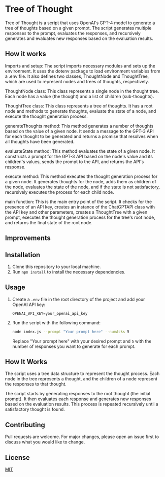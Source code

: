 # Tree of Thought

Tree of Thought is a script that uses OpenAI's GPT-4 model to generate a tree of thoughts based on a given prompt. The script generates multiple responses to the prompt, evaluates the responses, and recursively generates and evaluates new responses based on the evaluation results.

## How it works


Imports and setup: The script imports necessary modules and sets up the environment. It uses the dotenv package to load environment variables from a .env file. It also defines two classes, ThoughtNode and ThoughtTree, which are used to represent nodes and trees of thoughts, respectively.

ThoughtNode class: This class represents a single node in the thought tree. Each node has a value (the thought) and a list of children (sub-thoughts).

ThoughtTree class: This class represents a tree of thoughts. It has a root node and methods to generate thoughts, evaluate the state of a node, and execute the thought generation process.

generateThoughts method: This method generates a number of thoughts based on the value of a given node. It sends a message to the GPT-3 API for each thought to be generated and returns a promise that resolves when all thoughts have been generated.

evaluateState method: This method evaluates the state of a given node. It constructs a prompt for the GPT-3 API based on the node's value and its children's values, sends the prompt to the API, and returns the API's response.

execute method: This method executes the thought generation process for a given node. It generates thoughts for the node, adds them as children of the node, evaluates the state of the node, and if the state is not satisfactory, recursively executes the process for each child node.

main function: This is the main entry point of the script. It checks for the presence of an API key, creates an instance of the ChatGPTAPI class with the API key and other parameters, creates a ThoughtTree with a given prompt, executes the thought generation process for the tree's root node, and returns the final state of the root node.



## Improvements









## Installation

1. Clone this repository to your local machine.
2. Run `npm install` to install the necessary dependencies.

## Usage

1. Create a `.env` file in the root directory of the project and add your OpenAI API key:

    ```env
    OPENAI_API_KEY=your_openai_api_key
    ```

2. Run the script with the following command:

    ```bash
    node index.js --prompt "Your prompt here" --numAsks 5
    ```

    Replace "Your prompt here" with your desired prompt and `5` with the number of responses you want to generate for each prompt.

## How It Works

The script uses a tree data structure to represent the thought process. Each node in the tree represents a thought, and the children of a node represent the responses to that thought.

The script starts by generating responses to the root thought (the initial prompt). It then evaluates each response and generates new responses based on the evaluation results. This process is repeated recursively until a satisfactory thought is found.

## Contributing

Pull requests are welcome. For major changes, please open an issue first to discuss what you would like to change.

## License

[MIT](https://choosealicense.com/licenses/mit/)
